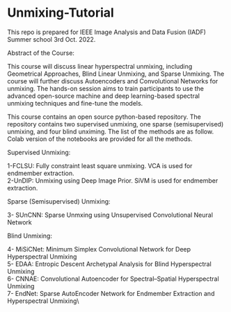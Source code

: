 # Unmixing-Tutorial
This repo is prepared for IEEE Image Analysis and Data Fusion (IADF) Summer school 3rd Oct. 2022. 

Abstract of the Course:

This course will discuss linear hyperspectral unmixing, including Geometrical Approaches, Blind Linear Unmixing, and Sparse Unmixing. The course will further discuss Autoencoders and Convolutional Networks for unmixing. The hands-on session aims to train participants to use the advanced open-source machine and deep learning-based spectral unmixing techniques and fine-tune the models.

This course contains an open source python-based repository. The repository contains two supervised unmixing, one sparse (semisupervised) unmixing, and four blind unximing. The list of the methods are as follow. Colab version of the notebooks are provided for all the methods. 

Supervised Unmixing:

1-FCLSU: Fully constraint least square unmixing. VCA is used for endmember extraction.\
2-UnDIP: Unmixing using Deep Image Prior. SiVM is used for endmember extraction.

Sparse (Semisupervised) Unmixing:

3- SUnCNN: Sparse Unmxing using Unsupervised Convolutional Neural Network

Blind Unmixing: 

4- MiSiCNet: Minimum Simplex Convolutional Network for Deep Hyperspectral Unmixing\
5- EDAA: Entropic Descent Archetypal Analysis for Blind Hyperspectral Unmixing\
6- CNNAE: Convolutional Autoencoder for Spectral–Spatial Hyperspectral Unmixing\
7- EndNet: Sparse AutoEncoder Network for Endmember Extraction and Hyperspectral Unmixing\
